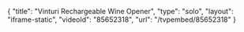 {
    "title": "Vinturi Rechargeable Wine Opener",
    "type": "solo",
    "layout": "iframe-static",
    "videoId": "85652318",
    "url": "\/tvpembed\/85652318"
}